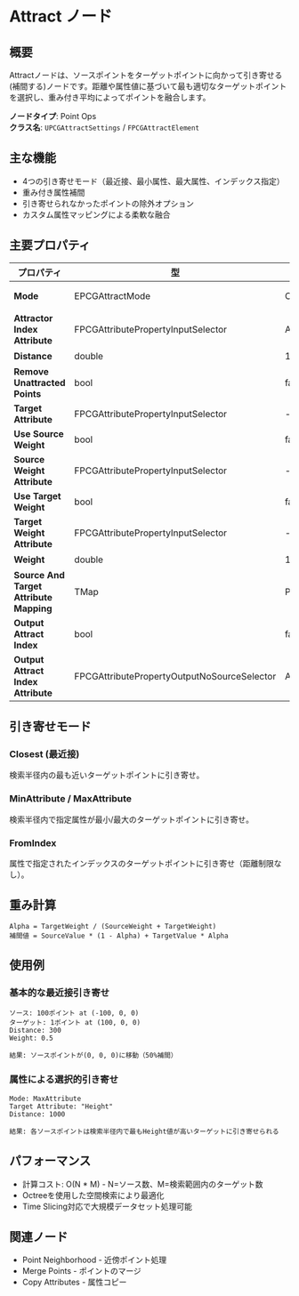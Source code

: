 # Attract ノード

## 概要

Attractノードは、ソースポイントをターゲットポイントに向かって引き寄せる(補間する)ノードです。距離や属性値に基づいて最も適切なターゲットポイントを選択し、重み付き平均によってポイントを融合します。

**ノードタイプ**: Point Ops  
**クラス名**: `UPCGAttractSettings` / `FPCGAttractElement`

## 主な機能

- 4つの引き寄せモード（最近接、最小属性、最大属性、インデックス指定）
- 重み付き属性補間
- 引き寄せられなかったポイントの除外オプション
- カスタム属性マッピングによる柔軟な融合

## 主要プロパティ

| プロパティ | 型 | デフォルト | 説明 |
|-----------|-----|----------|------|
| **Mode** | EPCGAttractMode | Closest | 引き寄せ基準（Closest/MinAttribute/MaxAttribute/FromIndex） |
| **Attractor Index Attribute** | FPCGAttributePropertyInputSelector | AttractIndex | FromIndexモード時のターゲットポイントインデックス属性 |
| **Distance** | double | 100.0 | 検索半径（FromIndexモード以外） |
| **Remove Unattracted Points** | bool | false | 引き寄せられなかったポイントを除外 |
| **Target Attribute** | FPCGAttributePropertyInputSelector | - | MinAttribute/MaxAttributeモード時の比較属性 |
| **Use Source Weight** | bool | false | ソース重み属性を使用 |
| **Source Weight Attribute** | FPCGAttributePropertyInputSelector | - | ソースの重み属性 |
| **Use Target Weight** | bool | false | ターゲット重み属性を使用 |
| **Target Weight Attribute** | FPCGAttributePropertyInputSelector | - | ターゲットの重み属性 |
| **Weight** | double | 1.0 | 固定重み値（重み属性未使用時） |
| **Source And Target Attribute Mapping** | TMap | Position→Position | 補間する属性のマッピング |
| **Output Attract Index** | bool | false | 引き寄せ先インデックスを出力 |
| **Output Attract Index Attribute** | FPCGAttributePropertyOutputNoSourceSelector | AttractIndex | 出力インデックス属性名 |

## 引き寄せモード

### Closest (最近接)
検索半径内の最も近いターゲットポイントに引き寄せ。

### MinAttribute / MaxAttribute
検索半径内で指定属性が最小/最大のターゲットポイントに引き寄せ。

### FromIndex
属性で指定されたインデックスのターゲットポイントに引き寄せ（距離制限なし）。

## 重み計算

```
Alpha = TargetWeight / (SourceWeight + TargetWeight)
補間値 = SourceValue * (1 - Alpha) + TargetValue * Alpha
```

## 使用例

### 基本的な最近接引き寄せ
```
ソース: 100ポイント at (-100, 0, 0)
ターゲット: 1ポイント at (100, 0, 0)
Distance: 300
Weight: 0.5

結果: ソースポイントが(0, 0, 0)に移動（50%補間）
```

### 属性による選択的引き寄せ
```
Mode: MaxAttribute
Target Attribute: "Height"
Distance: 1000

結果: 各ソースポイントは検索半径内で最もHeight値が高いターゲットに引き寄せられる
```

## パフォーマンス

- 計算コスト: O(N * M) - N=ソース数、M=検索範囲内のターゲット数
- Octreeを使用した空間検索により最適化
- Time Slicing対応で大規模データセット処理可能

## 関連ノード

- Point Neighborhood - 近傍ポイント処理
- Merge Points - ポイントのマージ
- Copy Attributes - 属性コピー
